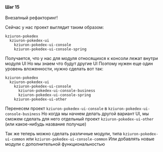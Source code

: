 #### Шаг 15

Внезапный рефакторинг!

Сейчас у нас проект выглядит таким образом:
```text
kziuron-pokedex
  kziuron-pokedex-ui
    kziuron-pokedex-ui-console
    kziuron-pokedex-ui-console-spring
```

Получается, что у нас для модуля относящихся к консоли лежат внутри модуля UI
Но мы знаем что будут другие UI
Поэтому нужен еще один уровень вложенности, нужно сделать вот так:
```text
kziuron-pokedex
  kziuron-pokedex-ui
    kziuron-pokedex-ui-console
      kziuron-pokedex-ui-console-business
      kziuron-pokedex-ui-console-spring
    kziuron-pokedex-ui-other
```

Перенесем проект `kziuron-pokedex-ui-console` в `kziuron-pokedex-ui-console-business`
Но когда мы начнем делать другой вариант UI, мы сможем сделать для него отдельный проект `kziuron-pokedex-ui-other` (или какое-нибудь название получше)

Так же теперь можно сделать различные модули, типа `kziuron-pokedex-ui-common` или `kziuron-pokedex-ui-console-common`
Или добавлять новые модули с дополнительной функциональностью
